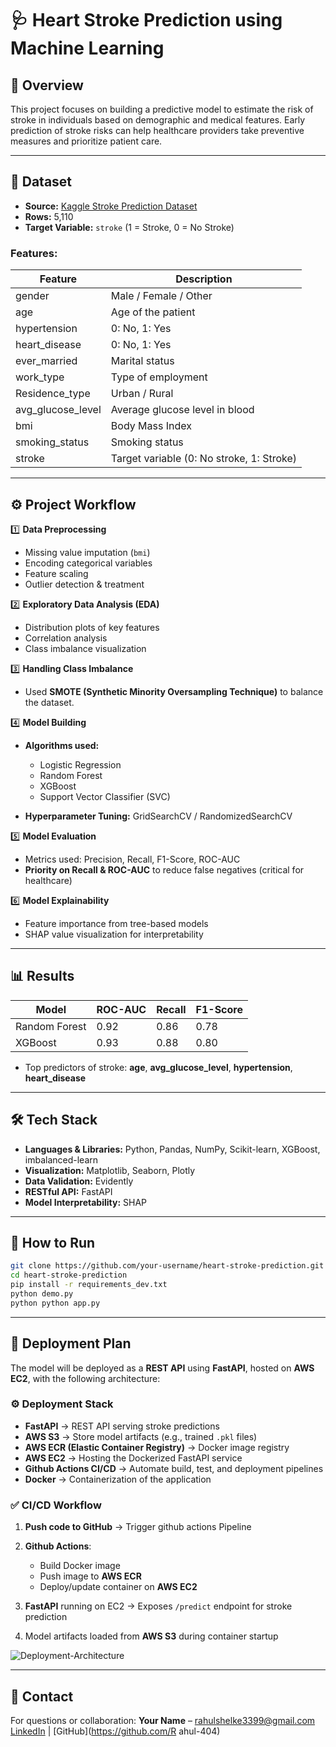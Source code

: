 # 🩺 Heart Stroke Prediction using Machine Learning

## 📌 Overview

This project focuses on building a predictive model to estimate the risk of stroke in individuals based on demographic and medical features. Early prediction of stroke risks can help healthcare providers take preventive measures and prioritize patient care.

---

## 📂 Dataset

- **Source:** [Kaggle Stroke Prediction Dataset](https://www.kaggle.com/datasets/fedesoriano/stroke-prediction-dataset)
- **Rows:** 5,110
- **Target Variable:** `stroke` (1 = Stroke, 0 = No Stroke)

### **Features:**

| Feature             | Description                               |
| ------------------- | ----------------------------------------- |
| gender              | Male / Female / Other                     |
| age                 | Age of the patient                        |
| hypertension        | 0: No, 1: Yes                             |
| heart\_disease      | 0: No, 1: Yes                             |
| ever\_married       | Marital status                            |
| work\_type          | Type of employment                        |
| Residence\_type     | Urban / Rural                             |
| avg\_glucose\_level | Average glucose level in blood            |
| bmi                 | Body Mass Index                           |
| smoking\_status     | Smoking status                            |
| stroke              | Target variable (0: No stroke, 1: Stroke) |

---

## ⚙️ Project Workflow

1️⃣ **Data Preprocessing**

- Missing value imputation (`bmi`)
- Encoding categorical variables
- Feature scaling
- Outlier detection & treatment

2️⃣ **Exploratory Data Analysis (EDA)**

- Distribution plots of key features
- Correlation analysis
- Class imbalance visualization

3️⃣ **Handling Class Imbalance**

- Used **SMOTE (Synthetic Minority Oversampling Technique)** to balance the dataset.

4️⃣ **Model Building**

- **Algorithms used:**

  - Logistic Regression
  - Random Forest
  - XGBoost
  - Support Vector Classifier (SVC)
- **Hyperparameter Tuning:** GridSearchCV / RandomizedSearchCV

5️⃣ **Model Evaluation**

- Metrics used: Precision, Recall, F1-Score, ROC-AUC
- **Priority on Recall & ROC-AUC** to reduce false negatives (critical for healthcare)

6️⃣ **Model Explainability**

- Feature importance from tree-based models
- SHAP value visualization for interpretability

---

## 📊 Results

| Model         | ROC-AUC | Recall | F1-Score |
| ------------- | ------- | ------ | -------- |
| Random Forest | 0.92    | 0.86   | 0.78     |
| XGBoost       | 0.93    | 0.88   | 0.80     |

- Top predictors of stroke: **age**, **avg\_glucose\_level**, **hypertension**, **heart\_disease**

---

## 🛠 Tech Stack

- **Languages & Libraries:** Python, Pandas, NumPy, Scikit-learn, XGBoost, imbalanced-learn
- **Visualization:** Matplotlib, Seaborn, Plotly
- **Data Validation:** Evidently
- **RESTful API:** FastAPI
- **Model Interpretability:** SHAP

---

## 🚀 How to Run

```bash
git clone https://github.com/your-username/heart-stroke-prediction.git
cd heart-stroke-prediction
pip install -r requirements_dev.txt
python demo.py
python python app.py
```

---

## 🚀 Deployment Plan

The model will be deployed as a **REST API** using **FastAPI**, hosted on **AWS EC2**, with the following architecture:

### ⚙️ **Deployment Stack**

- **FastAPI** → REST API serving stroke predictions
- **AWS S3** → Store model artifacts (e.g., trained `.pkl` files)
- **AWS ECR (Elastic Container Registry)** → Docker image registry
- **AWS EC2** → Hosting the Dockerized FastAPI service
- **Github Actions CI/CD** → Automate build, test, and deployment pipelines
- **Docker** → Containerization of the application

### ✅ **CI/CD Workflow**

1. **Push code to GitHub** → Trigger github actions Pipeline
2. **Github Actions**:

   - Build Docker image
   - Push image to **AWS ECR**
   - Deploy/update container on **AWS EC2**
3. **FastAPI** running on EC2 → Exposes `/predict` endpoint for stroke prediction
4. Model artifacts loaded from **AWS S3** during container startup


![Deployment-Architecture]()

---

## 📧 Contact

For questions or collaboration:
**Your Name** – [rahulshelke3399@gmail.com](mailto:rahulshelke3399@gmail.com)
[LinkedIn](https://www.linkedin.com/in/rahulshelke981) | [GitHub](https://github.com/R  ahul-404)
